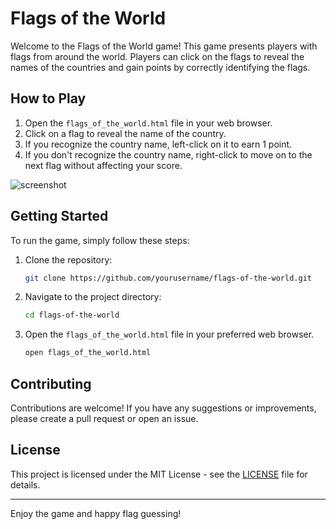 # Flags of the World

Welcome to the Flags of the World game! This game presents players with flags from around the world. Players can click on the flags to reveal the names of the countries and gain points by correctly identifying the flags.

## How to Play

1. Open the `flags_of_the_world.html` file in your web browser.
2. Click on a flag to reveal the name of the country.
3. If you recognize the country name, left-click on it to earn 1 point.
4. If you don't recognize the country name, right-click to move on to the next flag without affecting your score.

![screenshot](https://github.com/user-attachments/assets/be6faca4-ce27-494d-8e3c-1ed965c316d6)

## Getting Started

To run the game, simply follow these steps:

1. Clone the repository:

    ```sh
    git clone https://github.com/yourusername/flags-of-the-world.git
    ```

2. Navigate to the project directory:

    ```sh
    cd flags-of-the-world
    ```

3. Open the `flags_of_the_world.html` file in your preferred web browser.

    ```sh
    open flags_of_the_world.html
    ```

## Contributing

Contributions are welcome! If you have any suggestions or improvements, please create a pull request or open an issue.

## License

This project is licensed under the MIT License - see the [LICENSE](LICENSE) file for details.

---

Enjoy the game and happy flag guessing!
